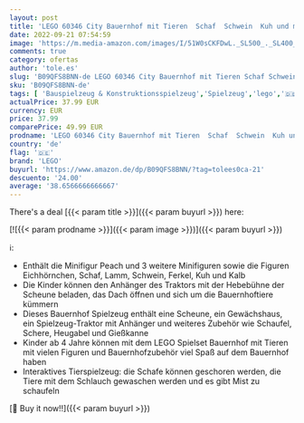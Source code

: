 ```yaml
---
layout: post
title: 'LEGO 60346 City Bauernhof mit Tieren  Schaf  Schwein  Kuh und mehr  und Spielzeug-Traktor mit Anhänger  Lernspielzeug für Kinder ab 4 Jahre'
date: 2022-09-21 07:54:59
image: 'https://m.media-amazon.com/images/I/51W0sCKFDwL._SL500_._SL400_.jpg'
comments: true
category: ofertas
author: 'tole.es'
slug: 'B09QFS8BNN-de LEGO 60346 City Bauernhof mit Tieren Schaf Schwein Kuh und...'
sku: 'B09QFS8BNN-de'
tags: [ 'Bauspielzeug & Konstruktionsspielzeug','Spielzeug','lego','🇩🇪', ]
actualPrice: 37.99 EUR
currency: EUR
price: 37.99
comparePrice: 49.99 EUR
prodname: 'LEGO 60346 City Bauernhof mit Tieren  Schaf  Schwein  Kuh und mehr  und Spielzeug-Traktor mit Anhänger  Lernspielzeug für Kinder ab 4 Jahre'
country: 'de'
flag: '🇩🇪'
brand: 'LEGO'
buyurl: 'https://www.amazon.de/dp/B09QFS8BNN/?tag=tolees0ca-21'
descuento: '24.00'
average: '38.6566666666667'
---
```


There's a deal [{{< param title >}}]({{< param buyurl >}})  here:

[![{{< param prodname >}}]({{< param image >}})]({{< param buyurl >}})

ℹ️:

- Enthält die Minifigur Peach und 3 weitere Minifiguren sowie die Figuren Eichhörnchen, Schaf, Lamm, Schwein, Ferkel, Kuh und Kalb
- Die Kinder können den Anhänger des Traktors mit der Hebebühne der Scheune beladen, das Dach öffnen und sich um die Bauernhoftiere kümmern
- Dieses Bauernhof Spielzeug enthält eine Scheune, ein Gewächshaus, ein Spielzeug-Traktor mit Anhänger und weiteres Zubehör wie Schaufel, Schere, Heugabel und Gießkanne
- Kinder ab 4 Jahre können mit dem LEGO Spielset Bauernhof mit Tieren mit vielen Figuren und Bauernhofzubehör viel Spaß auf dem Bauernhof haben
- Interaktives Tierspielzeug: die Schafe können geschoren werden, die Tiere mit dem Schlauch gewaschen werden und es gibt Mist zu schaufeln

[🛒 Buy it now!!]({{< param buyurl >}})
